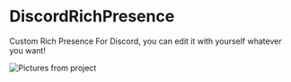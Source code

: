 # DiscordRichPresence
Custom Rich Presence For Discord, you can edit it with yourself whatever you want!

![Pictures from project](https://media.discordapp.net/attachments/834757445867143179/835143467805704222/unknown.png)
